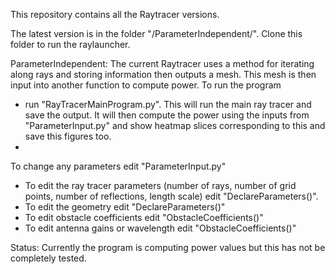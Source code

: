 This repository contains all the Raytracer versions.

The latest version is in the folder "/ParameterIndependent/". 
Clone this folder to run the raylauncher.

ParameterIndependent:
The current Raytracer uses a method for iterating along rays and storing information then outputs a mesh. This mesh is then input into another function to compute power.
To run the program 
- run "RayTracerMainProgram.py". This will run the main ray tracer and save the output. It will then compute the power using the inputs from "ParameterInput.py" and show heatmap slices corresponding to this and save this figures too.
- 
To change any parameters edit "ParameterInput.py"
- To edit the ray tracer parameters (number of rays, number of grid points, number of reflections, length scale) edit "DeclareParameters()".
- To edit the geometry edit "DeclareParameters()"
- To edit obstacle coefficients edit "ObstacleCoefficients()"
- To edit antenna gains or wavelength edit "ObstacleCoefficients()"

Status: Currently the program is computing power values but this has not be completely tested. 
